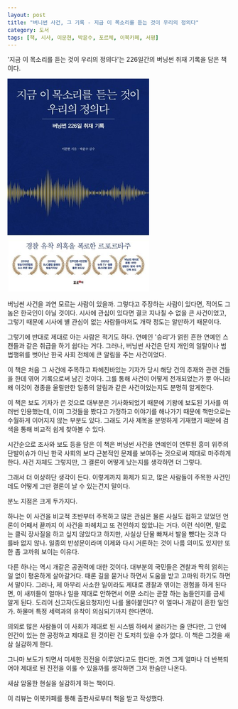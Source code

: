 ```yaml
---
layout: post
title: "버니썬 사건, 그 기록 - 지금 이 목소리를 듣는 것이 우리의 정의다"
category: 도서
tags: [책, 시사, 이문현, 박윤수, 포르체, 이북카페, 서평]
---
```


'지금 이 목소리를 듣는 것이 우리의 정의다'는
226일간의 버닝썬 취재 기록을 담은 책이다.

![표지](/images/burning-sun-scandal-226-days-report-book-h480.jpg)

버닝썬 사건을 과연 모르는 사람이 있을까.
그렇다고 주장하는 사람이 있다면, 적어도 그놈은 한국인이 아닐 것이다.
시사에 관심이 있다면 결코 지나칠 수 없을 큰 사건이었고,
그렇기 때문에 시사에 별 관심이 없는 사람들마저도 개략 정도는 알만하기 때문이다.

그렇기에 반대로 제대로 아는 사람은 적기도 하다.
연예인 '승리'가 얽힌 흔한 연예인 스캔들과 같은 취급을 하기 쉽다는 거다.
그러나, 버닝썬 사건은 단지 개인의 일탈이나 범법행위를 벗어난
한국 사회 전체에 큰 알림을 주는 사건이었다.

이 책은 처음 그 사건에 주목하고 파헤친바있는 기자가
당시 해당 건의 추재와 관련 건들을 한데 엮어 기록으로써 남긴 것이다.
그를 통해 사건이 어떻게 전개되었는가 뿐 아니라
왜 이것이 경종을 울릴만한 일종의 알림과 같은 사건이었는지도 분명히 알게한다.

이 책은 보도 기자가 쓴 것으로 대부분은 기사화되었기 때문에 기왕에 보도된 기사를 여러번 인용했는데,
이미 그것들을 봤다고 가정하고 이야기를 해나가기 때문에 책만으로는 수월하게 이어지지 않는 부분도 있다.
그래도 기사 제목을 분명하게 기재했기 때문에 검색을 통해 비교적 쉽게 찾아볼 수 있다.

시간순으로 조사와 보도 등을 담은 이 책은 버닝썬 사건을
연예인이 연루된 흥미 위주의 단발이슈가 아닌
한국 사회의 보다 근본적인 문제를 보여주는 것으로써 제대로 마주하게 한다.
사건 자체도 그렇지만, 그 결론이 어떻게 났는지를 생각하면 더 그렇다.

그래서 더 이상하단 생각이 든다.
이렇게까지 화제가 되고,
많은 사람들이 주목한 사건인데도
어떻게 그딴 결론이 날 수 있는건지 말이다.

분노 지점은 크게 두가지다.

하나는 이 사건을 비교적 초반부터 주목하고 많은 관심은 물론 사실도 접하고 있었던 언론이
어째서 끝까지 이 사건을 파헤치고 또 견인하지 않았냐는 거다.
이런 식이면, 말로는 클릭 장사질을 하고 싶지 않았다고 하지만,
사실상 단물 빠져서 발을 뺐다는 것과 다를바 없지 않나.
일종의 반성문이라며 이제와 다시 거론하는 것이 나름 의미도 있지만 또한 좀 고까워 보이는 이유다.

다른 하나는 역시 개같은 공권력에 대한 것이다.
대부분의 국민들은 견찰과 딱히 얽히는 일 없이 평온하게 살아갈거다.
때론 길을 묻거나 하면서 도움을 받고 고마워 하기도 하면서 말이다.
그러나, 제 아무리 사소한 일이라도 제대로 경찰과 엮이는 경험을 하게 된다면,
이 새끼들이 얼마나 일을 제대로 안하면서 어문 소리는 곧잘 하는 놈들인지를 금세 알게 된다.
도리어 신고자(도움요청자)인 나를 몰아붙인다? 이 얼마나 개같이 흔한 일인가.
하물며 특정 세력과의 유착이 의심되기까지 한다면야.

의외로 많은 사람들이 이 사회가 제대로 된 시스템 하에서 굴러가는 줄 안다만,
그 안에 인간이 있는 한 공정하고 제대로 된 것이란 건 도저히 있을 수가 없다.
이 책은 그것을 새삼 실감하게 한다.

그나마 보도가 되면서 미세한 진전을 이루었다고도 한다만,
과연 그게 얼마나 더 반복되어야 제대로 된 진전을 이룰 수 있을까를 생각하면 그저 한숨만 나온다.

새삼 암울한 현실을 실감하게 하는 책이다.



<div class="im im-info">
이 리뷰는 이북카페를 통해 출판사로부터 책을 받고 작성했다.
</div>
